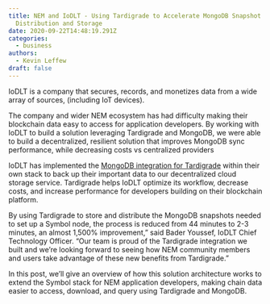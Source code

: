 ```yaml
---
title: NEM and IoDLT - Using Tardigrade to Accelerate MongoDB Snapshot
  Distribution and Storage
date: 2020-09-22T14:48:19.291Z
categories:
  - business
authors:
  - Kevin Leffew
draft: false
---
```

IoDLT is a company that secures, records, and monetizes data from a wide array of sources, (including IoT devices).

The company and wider NEM ecosystem has had difficulty making their blockchain data easy to access for application developers. By working with IoDLT to build a solution leveraging Tardigrade and MongoDB, we were able to build a decentralized, resilient solution that improves MongoDB sync performance, while decreasing costs vs centralized providers

IoDLT has implemented the [MongoDB integration for Tardigrade](https://www.mongodb.com/blog/post/cloud-native-enterprise-data-management-tardigrade) within their own stack to back up their important data to our decentralized cloud storage service. Tardigrade helps IoDLT optimize its workflow, decrease costs, and increase performance for developers building on their blockchain platform.

By using Tardigrade to store and distribute the MongoDB snapshots needed to set up a Symbol node, the process is reduced from 44 minutes to 2-3 minutes, an almost 1,500% improvement,” said Bader Youssef, IoDLT Chief Technology Officer. “Our team is proud of the Tardigrade integration we built and we’re looking forward to seeing how NEM community members and users take advantage of these new benefits from Tardigrade.”

In this post, we’ll give an overview of how this solution architecture works to extend the Symbol stack for NEM application developers, making chain data easier to access, download, and query using Tardigrade and MongoDB.